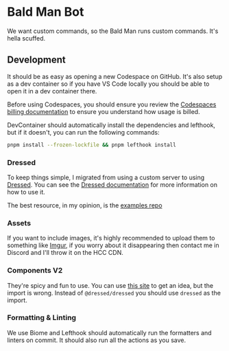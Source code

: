 # Bald Man Bot
We want custom commands, so the Bald Man runs custom commands. It's hella scuffed.

## Development
It should be as easy as opening a new Codespace on GitHub. It's also setup as a dev container so if you have VS Code locally you should be able to open it in a dev container there.

Before using Codespaces, you should ensure you review the [Codespaces billing documentation](https://docs.github.com/en/billing/managing-billing-for-your-products/about-billing-for-github-codespaces) to ensure you understand how usage is billed.

DevContainer should automatically install the dependencies and lefthook, but if it doesn't, you can run the following commands:

```bash
pnpm install --frozen-lockfile && pnpm lefthook install
```

### Dressed
To keep things simple, I migrated from using a custom server to using [Dressed](https://github.com/Inbestigator/dressed). You can see the [Dressed documentation](https://dressed.builders) for more information on how to use it.

The best resource, in my opinion, is the [examples repo](https://github.com/Inbestigator/dressed-examples/tree/main/node)

### Assets
If you want to include images, it's highly recommended to upload them to something like [Imgur](https://imgur.com/), if you worry about it disappearing then contact me in Discord and I'll throw it on the HCC CDN.

### Components V2
They're spicy and fun to use. You can use [this site](https://discord.builders/dressed-typescript-code-generator) to get an idea, but the import is wrong. Instead of `@dressed/dressed` you should use `dressed` as the import.

### Formatting & Linting
We use Biome and Lefthook should automatically run the formatters and linters on commit. It should also run all the actions as you save.